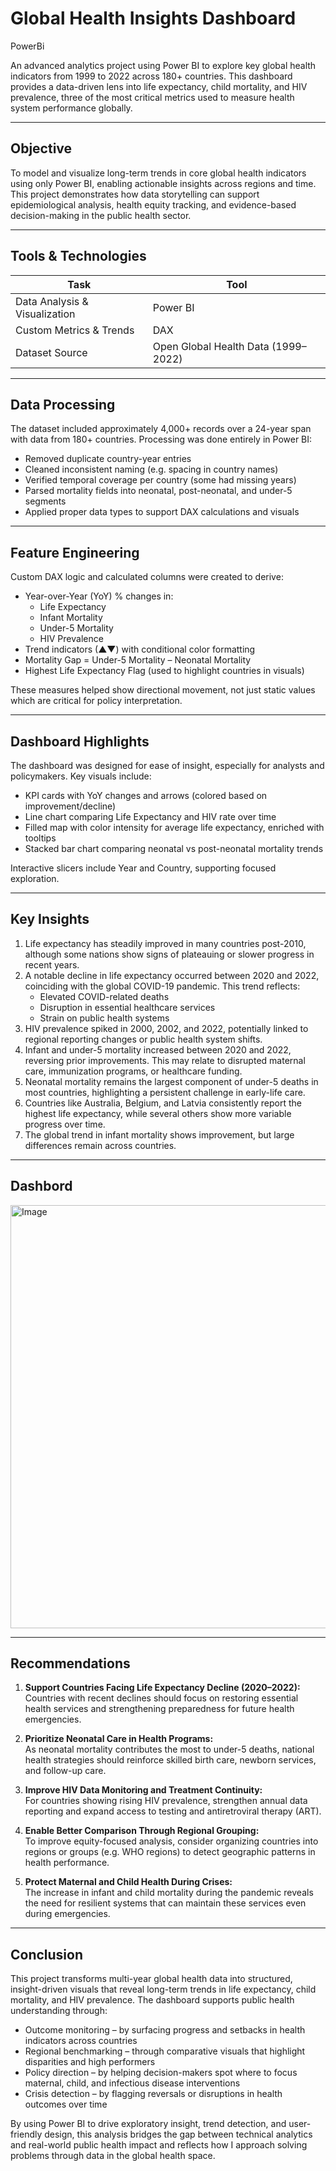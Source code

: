 # Global Health Insights Dashboard
PowerBi

An advanced analytics project using Power BI to explore key global health indicators from 1999 to 2022 across 180+ countries. This dashboard provides a data-driven lens into life expectancy, child mortality, and HIV prevalence, three of the most critical metrics used to measure health system performance globally.

---

## Objective

To model and visualize long-term trends in core global health indicators using only Power BI, enabling actionable insights across regions and time. This project demonstrates how data storytelling can support epidemiological analysis, health equity tracking, and evidence-based decision-making in the public health sector.

---

## Tools & Technologies

| Task                          | Tool         |
|-------------------------------|--------------|
| Data Analysis & Visualization | Power BI     |
| Custom Metrics & Trends       | DAX          |
| Dataset Source                | Open Global Health Data (1999–2022) |

---

## Data Processing

The dataset included approximately 4,000+ records over a 24-year span with data from 180+ countries. Processing was done entirely in Power BI:

- Removed duplicate country-year entries  
- Cleaned inconsistent naming (e.g. spacing in country names)  
- Verified temporal coverage per country (some had missing years)  
- Parsed mortality fields into neonatal, post-neonatal, and under-5 segments  
- Applied proper data types to support DAX calculations and visuals  

---

## Feature Engineering

Custom DAX logic and calculated columns were created to derive:

- Year-over-Year (YoY) % changes in:
  - Life Expectancy
  - Infant Mortality
  - Under-5 Mortality
  - HIV Prevalence
- Trend indicators (▲▼) with conditional color formatting  
- Mortality Gap = Under-5 Mortality – Neonatal Mortality  
- Highest Life Expectancy Flag (used to highlight countries in visuals)  

These measures helped show directional movement, not just static values which are critical for policy interpretation.

---

## Dashboard Highlights

The dashboard was designed for ease of insight, especially for analysts and policymakers. Key visuals include:

- KPI cards with YoY changes and arrows (colored based on improvement/decline)  
- Line chart comparing Life Expectancy and HIV rate over time  
- Filled map with color intensity for average life expectancy, enriched with tooltips  
- Stacked bar chart comparing neonatal vs post-neonatal mortality trends  

Interactive slicers include Year and Country, supporting focused exploration.

---

## Key Insights

1. Life expectancy has steadily improved in many countries post-2010, although some nations show signs of plateauing or slower progress in recent years.  
2. A notable decline in life expectancy occurred between 2020 and 2022, coinciding with the global COVID-19 pandemic. This trend reflects:
   - Elevated COVID-related deaths
   - Disruption in essential healthcare services
   - Strain on public health systems
3. HIV prevalence spiked in 2000, 2002, and 2022, potentially linked to regional reporting changes or public health system shifts.  
4. Infant and under-5 mortality increased between 2020 and 2022, reversing prior improvements. This may relate to disrupted maternal care, immunization programs, or healthcare funding.  
5. Neonatal mortality remains the largest component of under-5 deaths in most countries, highlighting a persistent challenge in early-life care.  
6. Countries like Australia, Belgium, and Latvia consistently report the highest life expectancy, while several others show more variable progress over time.  
7. The global trend in infant mortality shows improvement, but large differences remain across countries.

---

## Dashbord

<img width="677" alt="Image" src="https://github.com/user-attachments/assets/2a50da8e-fa2c-4928-a19c-e0ee09046e19" />

---

## Recommendations

1. **Support Countries Facing Life Expectancy Decline (2020–2022):**  
   Countries with recent declines should focus on restoring essential health services and strengthening preparedness for future health emergencies.

2. **Prioritize Neonatal Care in Health Programs:**  
   As neonatal mortality contributes the most to under-5 deaths, national health strategies should reinforce skilled birth care, newborn services, and follow-up care.

3. **Improve HIV Data Monitoring and Treatment Continuity:**  
   For countries showing rising HIV prevalence, strengthen annual data reporting and expand access to testing and antiretroviral therapy (ART).

4. **Enable Better Comparison Through Regional Grouping:**  
   To improve equity-focused analysis, consider organizing countries into regions or groups (e.g. WHO regions) to detect geographic patterns in health performance.

5. **Protect Maternal and Child Health During Crises:**  
   The increase in infant and child mortality during the pandemic reveals the need for resilient systems that can maintain these services even during emergencies.

---

## Conclusion

This project transforms multi-year global health data into structured, insight-driven visuals that reveal long-term trends in life expectancy, child mortality, and HIV prevalence. The dashboard supports public health understanding through:

- Outcome monitoring – by surfacing progress and setbacks in health indicators across countries  
- Regional benchmarking – through comparative visuals that highlight disparities and high performers  
- Policy direction – by helping decision-makers spot where to focus maternal, child, and infectious disease interventions  
- Crisis detection – by flagging reversals or disruptions in health outcomes over time  

By using Power BI to drive exploratory insight, trend detection, and user-friendly design, this analysis bridges the gap between technical analytics and real-world public health impact and reflects how I approach solving problems through data in the global health space.


